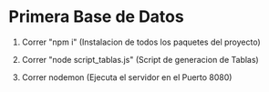 # Primera Base de Datos

1. Correr "npm i" (Instalacion de todos los paquetes del proyecto)

2. Correr "node script_tablas.js" (Script de generacion de Tablas)

3. Correr nodemon (Ejecuta el servidor en el Puerto 8080)